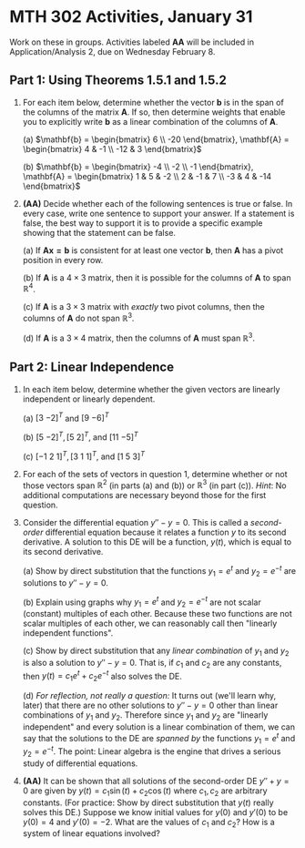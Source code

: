 # MTH 302 Activities, January 31 

Work on these in groups. Activities labeled **AA** will be included in Application/Analysis 2, due on Wednesday February 8. 

## Part 1: Using Theorems 1.5.1 and 1.5.2

1. For each item below, determine whether the vector $\mathbf{b}$ is in the span of the columns of the matrix $\mathbf{A}$. If so, then determine weights that enable you to explicitly write $\mathbf{b}$ as a linear combination of the columns of $\mathbf{A}$. 

   (a) $\mathbf{b} = \begin{bmatrix} 6 \\ -20 \end{bmatrix}, \mathbf{A} = \begin{bmatrix} 4 & -1 \\ -12 & 3 \end{bmatrix}$

   (b)  $\mathbf{b} = \begin{bmatrix} -4 \\ -2 \\ -1 \end{bmatrix}, \mathbf{A} = \begin{bmatrix} 1 & 5 & -2 \\ 2 & -1 & 7 \\ -3 & 4 & -14 \end{bmatrix}$

2. **(AA)** Decide whether each of the following sentences is true or false. In every case, write one sentence to support your answer. If a statement is false, the best way to support it is to provide a specific example showing that the statement can be false. 

   (a) If $\mathbf{Ax = b}$ is consistent for at least one vector $\mathbf{b}$, then $\mathbf{A}$ has a pivot position in every row. 

   (b) If $\mathbf{A}$ is a $4 \times 3$ matrix, then it is possible for the columns of $\mathbf{A}$ to span $\mathbb{R}^4$. 

   (c) If $\mathbf{A}$ is a $3 \times 3$ matrix with *exactly* two pivot columns, then the columns of $\mathbf{A}$ do not span $\mathbb{R}^3$. 

   (d) If $\mathbf{A}$ is a $3 \times 4$ matrix, then the columns of $\mathbf{A}$ must span $\mathbb{R}^3$. 

## Part 2: Linear Independence 

1. In each item below, determine whether the given vectors are linearly independent or linearly dependent. 

   (a) $[3 \ {-2}]^T$ and $[9 \ {-6}]^T$

   (b) $[5 \ {-2}]^T, [5 \ 2]^T$, and $[11 \ {-5}]^T$ 

   (c) $[{-1} \ 2 \ 1]^T, [3 \ 1 \ 1]^T$, and $[1 \ 5 \ 3]^T$ 

2. For each of the sets of vectors in question 1, determine whether or not those vectors span $\mathbb{R}^2$ (in parts (a) and (b)) or $\mathbb{R}^3$ (in part (c)). *Hint*: No additional computations are necessary beyond those for the first question. 

3. Consider the differential equation $y''- y = 0$. This is called a *second-order* differential equation because it relates a function $y$ to its second derivative. A solution to this DE will be a function, $y(t)$, which is equal to its second derivative. 

   (a) Show by direct substitution that the functions $y_1 = e^t$ and $y_2 = e^{-t}$ are solutions to $y'' - y = 0$. 

   (b) Explain using graphs why $y_1 = e^t$ and $y_2 = e^{-t}$ are not scalar (constant) multiples of each other. Because these two functions are not scalar multiples of each other, we can reasonably call then "linearly independent functions". 

   (c) Show by direct substitution that any *linear combination* of $y_1$ and $y_2$ is also a solution to $y'' - y = 0$. That is, if $c_1$ and $c_2$ are any constants, then $y(t) = c_1 e^t + c_2 e^{-t}$ also solves the DE. 

   (d) *For reflection, not really a question:* It turns out (we'll learn why, later) that there are no other solutions to $y'' - y = 0$ other than linear combinations of $y_1$ and $y_2$. Therefore since $y_1$ and $y_2$ are "linearly independent" and every solution is a linear combination of them, we can say that the solutions to the DE are *spanned by* the functions $y_1 = e^t$ and $y_2 = e^{-t}$. The point: Linear algebra is the engine that drives a serious study of differential equations. 

4. **(AA)** It can be shown that all solutions of the second-order DE $y'' + y = 0$ are given by $y(t) = c_1 \sin(t) + c_2 \cos(t)$ where $c_1, c_2$ are arbitrary constants. (For practice: Show by direct substitution that $y(t)$ really solves this DE.) Suppose we know initial values for $y(0)$ and $y'(0)$ to be $y(0) = 4$ and $y'(0) = -2$. What are the values of $c_1$ and $c_2$? How is a system of linear equations involved? 